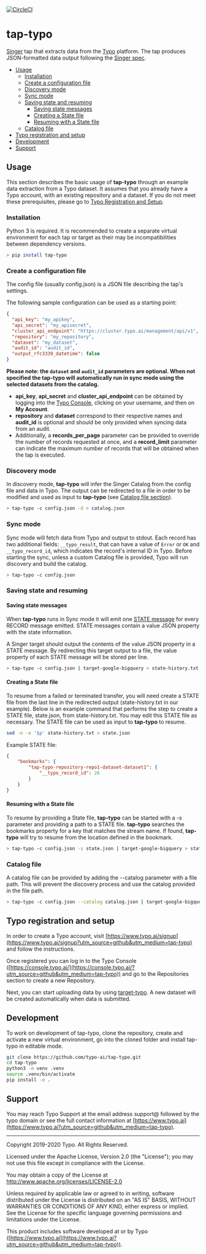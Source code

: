 [![CircleCI](https://circleci.com/gh/typo-ai/tap-typo.svg?style=shield)](https://circleci.com/gh/typo-ai/tap-typo)

# tap-typo

[Singer](https://singer.io) tap that extracts data from the [Typo](https://www.typo.ai?utm_source=github&utm_medium=tap-typo) platform. The tap produces JSON-formatted data output
following the [Singer spec](https://github.com/singer-io/getting-started/blob/master/docs/SPEC.md).

- [Usage](#usage)
  - [Installation](#installation)
  - [Create a configuration file](#create-a-configuration-file)
  - [Discovery mode](#discovery-mode)
  - [Sync mode](#sync-mode)
  - [Saving state and resuming](#saving-state-and-resuming)
    - [Saving state messages](#saving-state-messages)
    - [Creating a State file](#creating-a-state-file)
    - [Resuming with a State file](#resuming-with-a-state-file)
  - [Catalog file](#catalog-file)
- [Typo registration and setup](#typo-registration-and-setup)
- [Development](#development)
- [Support](#support)



## Usage

This section describes the basic usage of **tap-typo** through an example data extraction from a Typo dataset. It assumes that you already have a Typo account, with an existing repository and a dataset. If you do not meet these prerequisites, please go to [Typo Registration and Setup](#typo-registration-and-setup).



### Installation

Python 3 is required. It is recommended to create a separate virtual environment for each tap or target as their may be incompatibilities between dependency versions.

```bash
> pip install tap-typo
```



### Create a configuration file

The config file (usually config.json) is a JSON file describing the tap's settings.

The following sample configuration can be used as a starting point:


```json
{
  "api_key": "my_apikey",
  "api_secret": "my_apisecret",
  "cluster_api_endpoint": "https://cluster.typo.ai/management/api/v1",
  "repository": "my_repository",
  "dataset": "my_dataset",
  "audit_id": "audit_id",
  "output_rfc3339_datetime": false
}
```

**Please note: the `dataset` and `audit_id` parameters are optional. When not specified the tap-typo will automatically run in sync mode using the selected datasets from the catalog.**

- **api_key**, **api_secret** and **cluster_api_endpoint** can be obtained by logging into the [Typo Console](https://console.typo.ai/?utm_source=github&utm_medium=tap-typo), clicking on your username, and then on **My Account**.
- **repository** and **dataset** correspond to their respective names and **audit_id** is optional and should be only provided when syncing data from an audit.
- Additionally, a **records_per_page** parameter can be provided to override the number of records requested at once, and a **record_limit** parameter can indicate the maximum number of records that will be obtained when the tap is executed.



### Discovery mode

In discovery mode, **tap-typo** will infer the Singer Catalog from the config file and data in Typo. The output can be redirected to a file in order to be modified and used as input to **tap-typo** (see [Catalog file section](#catalog-file)).

```bash
> tap-typo -c config.json -d > catalog.json
```



### Sync mode

Sync mode will fetch data from Typo and output to stdout. Each record has two additional fields: `__typo_result`, that can have a value of `Error` or `OK` and `__typo_record_id`, which indicates the record's internal ID in Typo. Before starting the sync, unless a custom Catalog file is provided, Typo will run discovery and build the catalog.


```bash
> tap-typo -c config.json
```



### Saving state and resuming

#### Saving state messages

When **tap-typo** runs in Sync mode it will emit one [STATE message](https://github.com/singer-io/getting-started/blob/master/docs/SPEC.md#state-message) for every RECORD message emitted.  STATE messages contain a value JSON property with the state information.

A Singer target should output the contents of the value JSON property in a STATE message.  By redirecting this target output to a file, the value property of each STATE message will be stored per line.

```bash
> tap-typo -c config.json | target-google-bigquery > state-history.txt
```



#### Creating a State file

To resume from a failed or terminated transfer, you will need create a STATE file from the last line in the redirected output (state-history.txt in our example).  Below is an example command that performs the step to create a STATE file, state.json, from state-history.txt.  You may edit this STATE file as necessary. The STATE file can be used as input to **tap-typo** to resume.

```bash
sed -n -e '$p' state-history.txt > state.json
```

Example STATE file:

```json
{
	"bookmarks": {
		"tap-typo-repository-repo1-dataset-dataset1": {
			"__typo_record_id": 26
		}
	}
}
```



#### Resuming with a State file

To resume by providing a State file, **tap-typo** can be started with a -s parameter and providing a path to a STATE file. **tap-typo** searches the bookmarks property for a key that matches the stream name.  If found, **tap-typo** will try to resume from the location defined in the bookmark.

```bash
> tap-typo -c config.json -s state.json | target-google-bigquery > state-history.txt
```



### Catalog file

A catalog file can be provided by adding the --catalog parameter with a file path. This will prevent the discovery process and use the catalog provided in the file path.

```bash
> tap-typo -c config.json --catalog catalog.json | target-google-bigquery > state-history.txt
```



## Typo registration and setup

In order to create a Typo account, visit [https://www.typo.ai/signup](https://www.typo.ai/signup?utm_source=github&utm_medium=tap-typo) and follow the instructions.

Once registered you can log in to the Typo Console ([https://console.typo.ai/](https://console.typo.ai/?utm_source=github&utm_medium=tap-typo)) and go to the Repositories section to create a new Repository.

Next, you can start uploading data by using [target-typo](https://github.com/typo-ai/target-typo). A new dataset will be created automatically when data is submitted.



## Development

To work on development of tap-typo, clone the repository, create and activate a new virtual environment, go into the cloned folder and install tap-typo in editable mode.

```bash
git clone https://github.com/typo-ai/tap-typo.git
cd tap-typo
python3 -m venv .venv
source .venv/bin/activate
pip install -e .
```



## Support

You may reach Typo Support at the email address support@ followed by the typo domain or see the full contact information at [https://www.typo.ai](https://www.typo.ai?utm_source=github&utm_medium=tap-typo).



---

Copyright 2019-2020 Typo. All Rights Reserved.

Licensed under the Apache License, Version 2.0 (the "License"); you may not use this file except in compliance with the License.

You may obtain a copy of the License at http://www.apache.org/licenses/LICENSE-2.0

Unless required by applicable law or agreed to in writing, software distributed under the License is distributed on an "AS IS" BASIS, WITHOUT WARRANTIES OR CONDITIONS OF ANY KIND, either express or
implied. See the License for the specific language governing permissions and limitations under the License.

This product includes software developed at or by Typo ([https://www.typo.ai](https://www.typo.ai?utm_source=github&utm_medium=tap-typo)).
